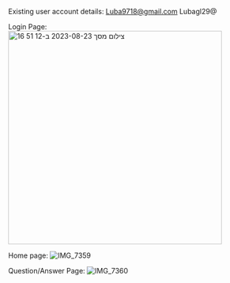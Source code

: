 Existing user account details:
Luba9718@gmail.com
Lubagl29@

Login Page:
<img width="432" alt="צילום מסך 2023-08-23 ב-12 51 16" src="https://github.com/luba9714/HelpAround/assets/64591949/ff0c933a-12c8-4170-b7e1-13a2c649bcb4">

Home page:
![IMG_7359](https://github.com/luba9714/HelpAround/assets/64591949/e2a1a149-d85f-49ca-9957-1dc1164a845f)

Question/Answer Page:
![IMG_7360](https://github.com/luba9714/HelpAround/assets/64591949/cf51c64b-248d-4893-9a09-8be306795651)

